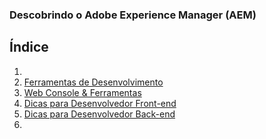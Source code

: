 ### Descobrindo o Adobe Experience Manager (AEM)


Índice
---------
1. 
2. [Ferramentas de Desenvolvimento](ferramentas-de-desenvolvimento.md)
3. [Web Console & Ferramentas](web-console-e-ferramentas.md)
4. [Dicas para Desenvolvedor Front-end](dicas-para-desenvolvedor-front-end.md)
5. [Dicas para Desenvolvedor Back-end](dicas-para-desenvolvedor-back-end.md)
6.

